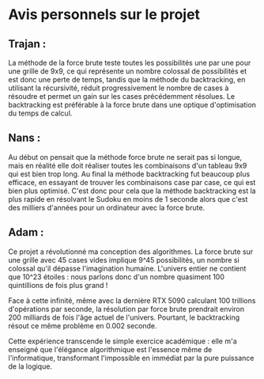 # Avis personnels sur le projet

## Trajan : 
La méthode de la force brute teste toutes les possibilités une par une pour une grille de 9x9,
ce qui représente un nombre colossal de possibilités et est donc une perte de temps, tandis que la 
méthode du backtracking, en utilisant la récursivité, réduit progressivement le nombre de cases à 
résoudre et permet un gain sur les cases précédemment résolues. Le backtracking est préférable à 
la force brute dans une optique d'optimisation du temps de calcul.

## Nans : 
Au début on pensait que la méthode force brute ne serait pas si longue, mais en réalité elle doit 
réaliser toutes les combinaisons d'un tableau 9x9 qui est bien trop long.
Au final la méthode backtracking fut beaucoup plus efficace, en essayant de trouver les combinaisons 
case par case, ce qui est bien plus optimisé. 
C'est donc pour cela que la méthode backtracking est la plus rapide en résolvant le Sudoku en moins de 1 seconde
alors que c'est des milliers d'années pour un ordinateur avec la force brute.

## Adam :
Ce projet a révolutionné ma conception des algorithmes. La force brute sur une grille avec 45 cases vides implique 9^45 possibilités, un nombre si colossal qu'il dépasse l'imagination humaine. L'univers entier ne contient que 10^23 étoiles : nous parlons donc d'un nombre quasiment 100 quintillions de fois plus grand !

Face à cette infinité, même avec la dernière RTX 5090 calculant 100 trillions d'opérations par seconde, la résolution par force brute prendrait environ 200 milliards de fois l'âge actuel de l'univers. Pourtant, le backtracking résout ce même problème en 0.002 seconde.

Cette expérience transcende le simple exercice académique : elle m'a enseigné que l'élégance algorithmique est l'essence même de l'informatique, transformant l'impossible en immédiat par la pure puissance de la logique.
